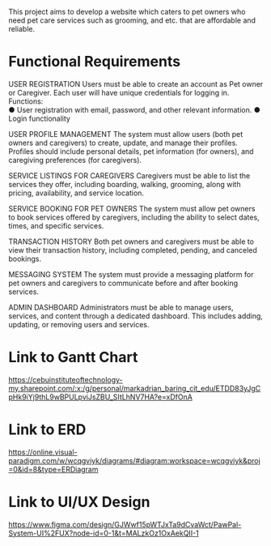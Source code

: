 This project aims to develop a website which caters to pet owners who need pet care services such as grooming, and etc. that are affordable and reliable.



# Functional Requirements
USER REGISTRATION 
  Users must be able to create an account as Pet owner or Caregiver. Each user will have unique credentials for logging in. 
    Functions:  
      ● User registration with email, password, and other relevant information. 
      ● Login functionality 
 
USER PROFILE MANAGEMENT 
The system must allow users (both pet owners and caregivers) to create, update, and manage their profiles. Profiles should include personal details, pet information (for owners), and caregiving preferences (for caregivers). 
 
SERVICE LISTINGS FOR CAREGIVERS 
Caregivers must be able to list the services they offer, including boarding, walking, grooming, along with pricing, availability, and service location. 
 
SERVICE BOOKING FOR PET OWNERS 
The system must allow pet owners to book services offered by caregivers, including the ability to select dates, times, and specific services. 
 
TRANSACTION HISTORY 
Both pet owners and caregivers must be able to view their transaction history, including completed, pending, and canceled bookings. 
 
MESSAGING SYSTEM 
The system must provide a messaging platform for pet owners and caregivers to communicate before and after booking services. 
 
ADMIN DASHBOARD 
Administrators must be able to manage users, services, and content through a dedicated dashboard. This includes adding, updating, or removing users and services. 


# Link to Gantt Chart
https://cebuinstituteoftechnology-my.sharepoint.com/:x:/g/personal/markadrian_baring_cit_edu/ETDD83yJgCpHk9iYj9thL9wBPULpviJsZBU_SItLhNV7HA?e=xDfOnA


# Link to ERD
https://online.visual-paradigm.com/w/wcqgviyk/diagrams/#diagram:workspace=wcqgviyk&proj=0&id=8&type=ERDiagram


# Link to UI/UX Design
https://www.figma.com/design/GJWwf15pWTJxTa9dCvaWct/PawPal-System-UI%2FUX?node-id=0-1&t=MALzkOz1OxAekQII-1
